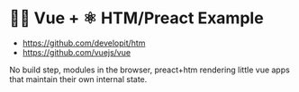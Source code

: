 # 🖖🏻 Vue + ⚛️ HTM/Preact Example

- https://github.com/developit/htm
- https://github.com/vuejs/vue

No build step, modules in the browser, preact+htm rendering little vue apps that
maintain their own internal state.
